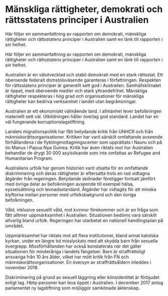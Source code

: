 # Mänskliga rättigheter, demokrati och rättsstatens principer i Australien

Här följer en sammanfattning av rapporten om demokrati, mänskliga rättigheter och rättsstatens principer i Australien samt en länk till rapporten i sin helhet.

Här följer en sammanfattning av rapporten om demokrati, mänskliga rättigheter och rättsstatens principer i Australien samt en länk till rapporten i sin helhet.

Australien är en välutvecklad och stabil demokrati med en stark rättsstat. Ett oberoende federalt domstolsväsende garanteras i författningen. Respekten för rättsstatens principer är generellt sett god i Australien. Samhällsklimatet är öppet, med oberoende medier och stark yttrandefrihet. Mänskliga rättigheter respekteras i hög grad och organisationer för mänskliga rättigheter kan bedriva verksamhet i landet utan begränsningar.

Australien är ett ekonomiskt välmående land. I allmänhet lever befolkningen materiellt sett väl. Utbildningen håller överlag god standard. Landet har en väl fungerande korruptionslagstiftning.

Landets migrationspolitik har fått betydande kritik från UNHCR och från människorättsorganisationer. Kritiken har varit särskilt omfattande avseende förhållandena i de flyktingmottagningscenter som upprättats i Nauru och på ön Manus i Papua Nya Guinea. Kritik har även riktats mot hur Australien behandlar de drygt 30 000 asylsökande som inte omfattas av Refugee and Humanitarian Program.

Australiens urfolk har genom historien varit utsatta för en omfattande diskriminering och deras rättigheter är eftersatta trots en rad vidtagna åtgärder från regeringen. Betydande skillnader föreligger fortsatt jämfört med övriga delar av befolkningen avseende till exempel hälsa, sysselsättning och levnadsstandard. Åtgärder har vidtagits för att minska klyftorna mellan personer med urfolksbakgrund och den övriga befolkningen.

Våld, inklusive sexuellt våld, mot kvinnor förekommer och är en fråga som fått alltmer uppmärksamhet i Australien. Situationen bedöms vara särskilt allvarlig bland urfolk. Regeringen har utarbetat en nationell handlingsplan på området.

Uppmärksamhet har riktats mot att flera institutioner, bland annat katolska kyrkan, under en längre tid misslyckats med att skydda barn från sexuella övergrepp. Missförhållanden har också konstaterats när det gäller situationen för minderåriga i landets fängelser. Barn är straffrättsligt ansvariga från 10 års ålder, vilket har mött kritik från FN och människorättsorganisationer. En översyn av straffrättsåldern inleddes i november 2018.

Diskriminering på grund av sexuell läggning eller könsidentitet är förbjudet enligt lag. Hbtq-personer kan leva öppet i Australien. I december 2017 antog parlamentet ny lagstiftning som möjliggör samkönade äktenskap.
